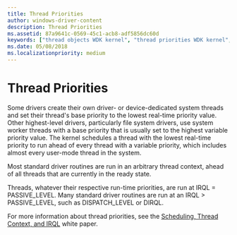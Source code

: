 ```yaml
---
title: Thread Priorities
author: windows-driver-content
description: Thread Priorities
ms.assetid: 87a9641c-0569-45c1-acb8-adf5856dc60d
keywords: ["thread objects WDK kernel", "thread priorities WDK kernel", "priorities WDK threads"]
ms.date: 05/08/2018
ms.localizationpriority: medium
---
```


# Thread Priorities





Some drivers create their own driver- or device-dedicated system threads and set their thread's base priority to the lowest real-time priority value. Other highest-level drivers, particularly file system drivers, use system worker threads with a base priority that is usually set to the highest variable priority value. The kernel schedules a thread with the lowest real-time priority to run ahead of every thread with a variable priority, which includes almost every user-mode thread in the system.

Most standard driver routines are run in an arbitrary thread context, ahead of all threads that are currently in the ready state.

Threads, whatever their respective run-time priorities, are run at IRQL = PASSIVE\_LEVEL. Many standard driver routines are run at an IRQL &gt; PASSIVE\_LEVEL, such as DISPATCH\_LEVEL or DIRQL.

For more information about thread priorities, see the [Scheduling, Thread Context, and IRQL](http://go.microsoft.com/fwlink/p/?linkid=59757) white paper.

 

 




